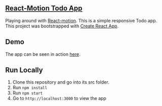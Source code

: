 
[**React-Motion Todo App**](https://github.com/rashmiap/react-motion-todo)
-
Playing around with [React-motion](https://github.com/chenglou/react-motion). 
This is a simple responsive Todo app.
This project was bootstrapped with [Create React App](https://github.com/facebookincubator/create-react-app).

Demo
-
The app can be seen in action [here](https://react-motion-todo.surge.sh/).

**Run Locally**
-
 1.  Clone this repository and go into its src folder.
 2.  Run  `npm install`
 3.  Run  `npm start`
 4.  Go to  `http://localhost:3000`  to view the app
